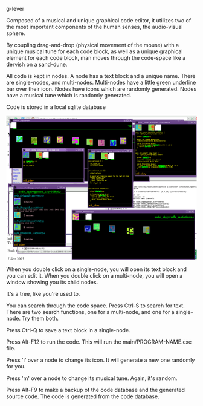 
g-lever

Composed of a musical and unique graphical code editor, it utilizes two of the most important components of the human senses, the audio-visual sphere.

By coupling drag-and-drop (physical movement of the mouse) with a unique musical tune for each code block, as well as a unique graphical element for each code block, man moves through the code-space like a dervish on a sand-dune.

All code is kept in nodes. A node has a text block and a unique name. There are single-nodes, and multi-nodes. Multi-nodes have a little green underline bar over their icon. Nodes have icons which are randomly generated. Nodes have a musical tune which is randomly generated.

Code is stored in a local sqlite database

![screenshot](g-lever-screenshot.png)


When you double click on a single-node, you will open its text block and you can edit it. When you double click on a multi-node, you will open a window showing you its child nodes. 

It's a tree, like you're used to.

You can search through the code space. Press Ctrl-S to search for text. There are two search functions, one for a multi-node, and one for a single-node. Try them both.

Press Ctrl-Q to save a text block in a single-node.

Press Alt-F12 to run the code. This will run the main/PROGRAM-NAME.exe file.

Press 'i' over a node to change its icon. It will generate a new one randomly for you. 

Press 'm' over a node to change its musical tune. Again, it's random.

Press Alt-F9 to make a backup of the code database and the generated source code. The code is generated from the code database.


